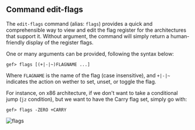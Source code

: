 ## Command edit-flags ##

The `edit-flags` command (alias: `flags`) provides a quick and comprehensible
way to view and edit the flag register for the architectures that support it.
Without argument, the command will simply return a human-friendly display of the
register flags.

One or many arguments can be provided, following the syntax below:
```
gef> flags [(+|-|~)FLAGNAME ...]
```
Where `FLAGNAME` is the name of the flag (case insensitive), and `+|-|~` indicates
the action on wether to set, unset, or toggle the flag.

For instance, on x86 architecture, if we don't want to take a conditional jump
(`jz` condition), but we want to have the Carry flag set, simply go with:

```
gef> flags -ZERO +CARRY
```
![flags](https://i.imgur.com/ro7iC5m.png)
